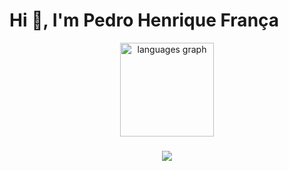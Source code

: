 <div align="center">
  <h1 align="left">Hi 👋, I'm Pedro Henrique França</h1>
  <img src="https://github-readme-stats.vercel.app/api/top-langs?username=PedroFranca2299&locale=en&hide_title=false&layout=compact&card_width=320&langs_count=5&theme=chartreuse-dark&hide_border=false&order=2" height="150" alt="languages graph"  />
</div>

###

<div align="center">
  <img src="https://skillicons.dev/icons?i=js,ts,react,nest,php,dart,flutter,rails,linux,mysql">
</div>

###

###
